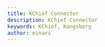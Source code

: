 ```yaml
---
title: KChief Connector
description: KChief Connector
keywords: KChief, Kongsberg
author: einari
---
```

